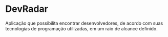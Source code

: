 # DevRadar
Aplicação que possibilita encontrar desenvolvedores, de acordo com suas tecnologias de programação utilizadas, em um raio de alcance definido.



